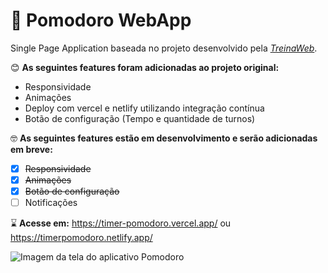 
# :tomato: Pomodoro WebApp

Single Page Application baseada no projeto desenvolvido pela [*TreinaWeb*](https://github.com/treinaweb/treinaweb-javascript-gestao-tempo-pomodoro).

:blush: **As seguintes features foram adicionadas ao projeto original:**

- Responsividade
- Animações
- Deploy com vercel e netlify utilizando integração contínua
- Botão de configuração (Tempo e quantidade de turnos)

:nerd_face: **As seguintes features estão em desenvolvimento e serão adicionadas em breve:**

 - [x] ~~Responsividade~~
 - [x] ~~Animações~~
 - [x] ~~Botão de configuração~~
 - [ ] Notificações

:hourglass: **Acesse em:** https://timer-pomodoro.vercel.app/ ou https://timerpomodoro.netlify.app/

![Imagem da tela do aplicativo Pomodoro ](https://i.imgur.com/9vJogUp.png)